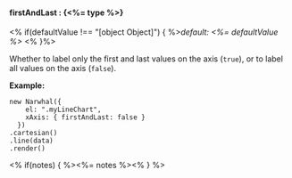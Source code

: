 #### **firstAndLast** : {<%= type %>}

<% if(defaultValue !== "[object Object]") { %>*default: <%= defaultValue %>* <% }%>

Whether to label only the first and last values on the axis (`true`), or to label all values on the axis (`false`).

**Example:**

	new Narwhal({
	    el: ".myLineChart",
	    xAxis: { firstAndLast: false }
	  })
	.cartesian()
	.line(data)
	.render()


<% if(notes) { %><%= notes %><% } %>

